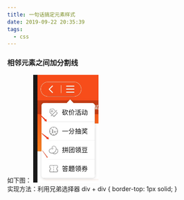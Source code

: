 ```yaml
---
title: 一句话搞定元素样式
date: 2019-09-22 20:35:39
tags: 
  - css
---
```

### 相邻元素之间加分割线
如下图：
<img src="一句话搞定元素样式/line.jpeg" width="30%" /><br>
实现方法：利用兄弟选择器
div + div {
  border-top: 1px solid;
}